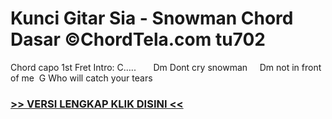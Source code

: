 
 # Kunci Gitar Sia - Snowman Chord Dasar ©ChordTela.com tu702


Chord capo 1st Fret Intro: C…..       Dm Dont cry snowman     Dm not in front of me  G Who will catch your tears

###  <a href="https://shortlighzx.web.app?sq=Kunci Gitar Sia - Snowman Chord Dasar ©ChordTela.com"> >> VERSI LENGKAP KLIK DISINI << </a>
